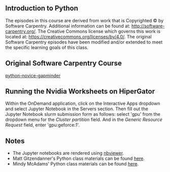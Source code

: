 ## Introduction to Python

The episodes in this course are derived from work that is Copyrighted © by Software Carpentry.  Additional information can be
found at: http://software-carpentry.org/.  The Creative Commons license which governs this work is located at:
https://creativecommons.org/licenses/by/4.0/. The original Software Carpentry episodes have been modified and/or extended to meet the specific learning goals of this class.  
  
## Original Software Carpentry Course
[python-novice-gapminder](https://github.com/swcarpentry/python-novice-gapminder)

## Running the Nvidia Worksheets on HiperGator

Within the OnDemand application, click on the Interactive Apps dropdown and select Jupyter Notebook in the Servers section.  Then fill out the Jupyter Notebook slurm submission form as follows:  select 'gpu' from the dropdown menu for the *Cluster partition* field.  And in the *Generic Resource Request* field, enter 'gpu:geforce:1'.

## Notes
- The Jupyter notebooks are rendered using [nbviewer](https://nbviewer.jupyter.org/).
- Matt Gitzendanner's Python class materials can be found [here](https://github.com/CompTools/Class_Files).
- Mindy McAdams' Python class materials can be found [here](https://github.com/macloo/python-beginners).
